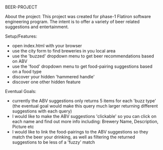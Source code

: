 BEER-PROJECT

About the project:
This project was created for phase-1 Flatiron software engineering program. The intent is to offer a variety of beer related suggestions and entertainment.

Setup/Features:

- open index.html with your browser
- use the city form to find breweries in you local area
- use the 'buzzed' dropdown menu to get beer recommendations based on ABV
- use the 'food' dropdown menu to get food-pairing suggestions based on a food type
- discover your hidden 'hammered handle'
- discover one other hidden feature

Eventual Goals:

- currently the ABV suggestions only returns 5 items for each 'buzz type'
  (the eventual goal would make this query much larger returning different suggestions
  with each query)
- I would like to make the ABV suggestions 'clickable' so you can click on each name and find out more info including: Brewery Name, Description, Picture etc
- I would like to link the food-pairings to the ABV suggestions so they match the beer your drinking, as well as filtering the returned suggestions to be less of a 'fuzzy' match
